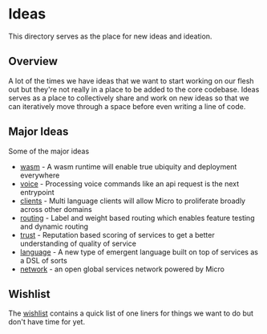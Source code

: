 # Ideas

This directory serves as the place for new ideas and ideation.

## Overview

A lot of the times we have ideas that we want to start working on our flesh out but they're not really 
in a place to be added to the core codebase. Ideas serves as a place to collectively share and work 
on new ideas so that we can iteratively move through a space before even writing a line of code.

## Major Ideas

Some of the major ideas

- [wasm](wasm.md) - A wasm runtime will enable true ubiquity and deployment everywhere
- [voice](voice.md) - Processing voice commands like an api request is the next entrypoint
- [clients](clients.md) - Multi language clients will allow Micro to proliferate broadly across other domains
- [routing](routing.md) - Label and weight based routing which enables feature testing and dynamic routing
- [trust](trust.md) - Reputation based scoring of services to get a better understanding of quality of service
- [language](language.md) - A new type of emergent language built on top of services as a DSL of sorts
- [network](network.md) - an open global services network powered by Micro

## Wishlist

The [wishlist](wishlist.md) contains a quick list of one liners for things we want to do but don't have time for yet.

